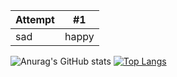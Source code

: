 Attempt | #1
---|---
sad| happy

![Anurag's GitHub stats](https://github-readme-stats.vercel.app/api?username=BlankSpot08&show_icons=true&theme=radical)
[![Top Langs](https://github-readme-stats.vercel.app/api/top-langs/?username=BlankSpot08&layout=compact&theme=radical)](https://github.com/anuraghazra/github-readme-stats)
